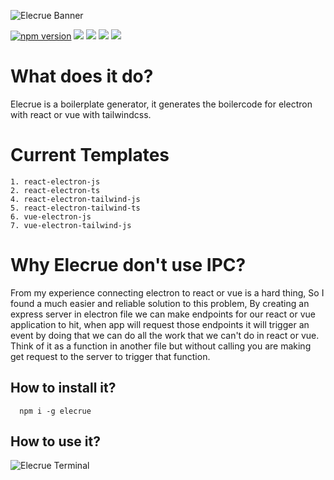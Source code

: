![Elecrue Banner](https://user-images.githubusercontent.com/63385587/135675383-1c74f040-d8a9-49a4-a035-a0fcc4edac0c.png)

[![npm version](https://badge.fury.io/js/elecrue.svg)](https://badge.fury.io/js/elecrue)
<img src="https://img.shields.io/badge/Electron-2B2E3A?style=for-the-badge&logo=electron&logoColor=9FEAF9"/>
<img src="https://img.shields.io/badge/Vue.js-35495E?style=for-the-badge&logo=vuedotjs&logoColor=4FC08D"/>
<img src="https://img.shields.io/badge/Tailwind_CSS-38B2AC?style=for-the-badge&logo=tailwind-css&logoColor=white"/>
<img src="https://img.shields.io/badge/React-20232A?style=for-the-badge&logo=react&logoColor=61DAFB"/>

# What does it do?
Elecrue is a boilerplate generator, it generates the boilercode for electron with react or vue with tailwindcss.

# Current Templates
```
1. react-electron-js
2. react-electron-ts
4. react-electron-tailwind-js
5. react-electron-tailwind-ts
6. vue-electron-js
7. vue-electron-tailwind-js
```

# Why Elecrue don't use IPC?
From my experience connecting electron to react or vue is a hard thing, So I found a much easier and reliable solution to this problem, By creating an express server in electron file we can make endpoints for our react or vue application to hit, when app will request those endpoints it will trigger an event by doing that we can do all the work that we can't do in react or vue. Think of it as a function in another file but without calling you are making get request to the server to trigger that function.

## How to install it?
```
  npm i -g elecrue
```
## How to use it?
![Elecrue Terminal](https://user-images.githubusercontent.com/63385587/132942925-bbd9a3db-63c9-4cd3-be4b-45ab6a9749ef.png)
